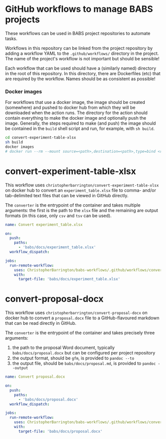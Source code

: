 # GitHub workflows to manage BABS projects

These workflows can be used in BABS project repositories to automate tasks.

Workflows in this repository can be linked from the project repository by adding a workflow YAML to the `.github/workflows/` directory in the project. The name of the project's workflow is not important but should be sensible!

Each workflow that can be used should have a (similarly named) directory in the root of this repository. In this directory, there are Dockerfiles (etc) that are required by the workflow. Names should be as consistent as possible!

### Docker images

For workflows that use a docker image, the image should be created (somewhere) and pushed to docker hub from which they will be downloaded when the action runs. The directory for the action should contain everything to make the docker image and optionally push the image. Generally, the steps required to make (and push) the image should be contained in the `build` shell script and run, for example, with `sh build`.

```bash
cd convert-experiment-table-xlsx
sh build
docker images
# docker run --rm --mount source=<path>,destination=<path>,type=bind <repository>/<image> [arg] [arg] ... [arg]
```

# convert-experiment-table-xlsx

This workflow uses `christopherbarrington/convert-experiment-table-xlsx` on docker hub to convert an `experiment_table.xlsx` file to comma- and/or tab-delimited text files that can be viewed in GitHub directly.

The `converter` is the entrypoint of the container and takes multiple arguments: the first is the path to the `xlsx` file and the remaining are output formats (in this case, only `csv` and `tsv` can be used).

```yaml
name: Convert experiment_table.xlsx

on:
  push:
    paths:
      - 'babs/docs/experiment_table.xlsx'
  workflow_dispatch:

jobs:
  run-remote-workflow:
    uses: ChristopherBarrington/babs-workflows/.github/workflows/convert-experiment-table-xlsx.yml@main
    with:
      target-file: 'babs/docs/experiment_table.xlsx'
```

# convert-proposal-docx

This workflow uses `christopherbarrington/convert-proposal-docx` on docker hub to convert a `proposal.docx` file to a GitHub-flavoured markdown that can be read directly in GitHub.

The `converter` is the entrypoint of the container and takes precisely three arguments:

1. the path to the proposal Word document, typically `babs/docs/proposal.docx` but can be configured per project repository
1. the output format, should be `gfm`, is provided to `pandoc --to`
1. the output file, should be `babs/docs/proposal.md`, is provided to `pandoc --output`

```yaml
name: Convert proposal.docx

on:
  push:
    paths:
      - 'babs/docs/proposal.docx'
  workflow_dispatch:

jobs:
  run-remote-workflow:
    uses: ChristopherBarrington/babs-workflows/.github/workflows/convert-proposal-docx.yml
    with:
      target-file: 'babs/docs/proposal.docx'
```
